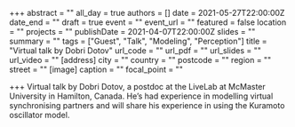 +++
abstract = ""
all_day = true
authors = []
date = 2021-05-27T22:00:00Z
date_end = ""
draft = true
event = ""
event_url = ""
featured = false
location = ""
projects = ""
publishDate = 2021-04-07T22:00:00Z
slides = ""
summary = ""
tags = ["Guest", "Talk", "Modeling", "Perception"]
title = "Virtual talk by Dobri Dotov"
url_code = ""
url_pdf = ""
url_slides = ""
url_video = ""
[address]
city = ""
country = ""
postcode = ""
region = ""
street = ""
[image]
caption = ""
focal_point = ""

+++
Virtual talk by Dobri Dotov, a postdoc at the LiveLab at McMaster University in Hamilton, Canada. He’s had experience in modelling virtual synchronising partners and will share his experience in using the Kuramoto oscillator model.